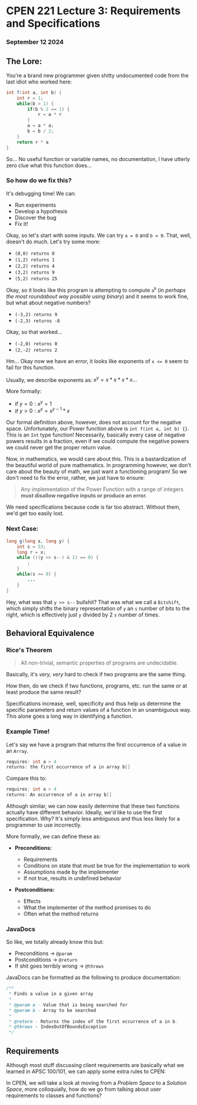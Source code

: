 # **CPEN 221 Lecture 3: Requirements and Specifications**
### September 12 2024

## **The Lore:**

You're a brand new programmer given shitty undocumented code from the last idiot who worked here:

```java
int f(int a, int b) {
    int r = 1;
    while(b > 1) {
        if(b % 2 == 1) {
            r = a * r
        }
        a = a * a;
        b = b / 2;
    }
    return r * a
}
```

So... No useful function or variable names, no documentation, I have utterly zero clue what this function does...

### **So how do we fix this?**  

It's debugging time! We can:
- Run experiments
- Develop a hypothesis
- Discover the bug
- Fix it!

Okay, so let's start with some inputs. We can try `a = 0` and `b = 0`. That, well, doesn't do much. Let's try some more:

- `(0,0) returns 0`
- `(1,2) returns 1`
- `(2,2) returns 4`
- `(3,2) returns 9`
- `(5,2) returns 25`

Okay, so it looks like this program is attempting to compute `a`<sup>`b`</sup> (*in perhaps the most roundabout way possible using binary*) and it seems to work fine, but what about negative numbers?

- `(-3,2) returns 9`
- `(-2,3) returns -8`

Okay, so that worked...  

- `(-2,0) returns 0`
- `(2,-2) returns 2`

Hm... Okay now we have an error, it looks like exponents of `x <= 0` seem to fail for this function.

Usually, we describe exponents as:
$x^y = x*x*x*x...$

More formally:
- if $y = 0 : x^y = 1$
- if $y > 0 : x^y = x^{y-1}*x$

Our formal definition above, however, does not account for the negative space. Unfortunately, our Power function above is `int f(int a, int b) {}`. This is an `Int` type function! Necessarily, basically every case of negative powers results in a fraction, even if we could compute the negative powers we could never get the proper return value.

Now, in mathematics, we would care about this. This is a bastardization of the beautiful world of pure mathematics. In programming however, we don't care about the beauty of math, we just want a functioning program! So we don't need to fix the error, rather, we just have to ensure:

> Any implementation of the Power Function with a range of integers **must disallow negative inputs or produce an error.**

We need specifications because code is far too abstract. Without them, we'd get too easily lost.

### Next Case:
``` java
long g(long x, long y) {
    int s = 53;
    long r = x;
    while (((y >> s--) & 1) == 0) {
        ;
    }
    while(s >= 0) {
        ...
    }
}
```

Hey, what was that `y >> s--` bullshit? That was what we call a `Bitshift`, which simply shifts the binary representation of `y` an `s` number of bits to the right, which is effectively just `y` divided by 2 `s` number of times.

## **Behavioral Equivalence**

### **Rice's Theorem**
> All non-trivial, semantic properties of programs are undecidable.

Basically, it's *very, very* hard to check if two programs are the same thing.

How then, do we check if two functions, programs, etc. run the same or at least produce the same result?

Specifications increase, well, specificity and thus help us determine the specific parameters and return values of a function in an unambiguous way. This alone goes a long way in identifying a function.

### **Example Time!**

Let's say we have a program that returns the first occurrence of a value in an `Array`.

``` java
requires: int a > 4
returns: the first occurrence of a in array b[]
```

Compare this to:

``` java
requires: int a > 4
returns: An occurrence of a in array b[]
```

Although similar, we can now easily determine that these two functions actually have different behavior. Ideally, we'd like to use the first specification. Why? It's simply less ambiguous and thus less likely for a programmer to use incorrectly.

More formally, we can define these as:

- **Preconditions:**
  - Requirements
  - Conditions on state that must be true for the implementation to work
  - Assumptions made by the implementer
  - If not true, results in undefined behavior

- **Postconditions:**
  - Effects
  - What the implementer of the method promises to do
  - Often what the method returns

### **JavaDocs**

So like, we totally already know this but:

- Preconditions $\rightarrow$ `@param`
- Postconditions $\rightarrow$ `@return`
- If shit goes terribly wrong $\rightarrow$ `@throws`

JavaDocs can be formatted as the following to produce documentation:

``` java
/**
 * Finds a value in a given array
 * 
 * @param a - Value that is being searched for
 * @param b - Array to be searched
 * 
 * @return - Returns the index of the first occurrence of a in b.
 * @throws - IndexOutOfBoundsException
 */
```

## **Requirements**

Although most stuff discussing client requirements are basically what we learned in APSC 100/101, we can apply some extra rules to CPEN:

In CPEN, we will take a look at moving from a *Problem Space* to a *Solution Space*, more colloquially, how do we go from talking about user requirements to classes and functions?
